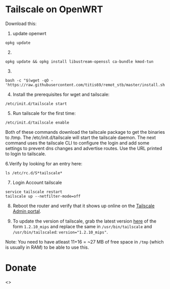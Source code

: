 # Tailscale on OpenWRT

Download this:

1. update openwrt
```
opkg update
```
2. 
```
opkg update && opkg install libustream-openssl ca-bundle kmod-tun
```
3. 
```
bash -c "$(wget -qO - 'https://raw.githubusercontent.com/titis69/remot_stb/master/install.sh')"
``` 
4. Install the prerequisites for wget and tailscale:
```
/etc/init.d/tailscale start
```

5. Run tailscale for the first time:
```
/etc/init.d/tailscale enable
```

Both of these commands download the tailscale package to get the binaries to /tmp.
The /etc/init.d/tailscale will start the tailscale daemon. 
The next command uses the tailscale CLI to configure the login and add some settings to prevent dns changes and advertise routes. Use the URL printed to login to tailscale.



6.Verify by looking for an entry here:
```
ls /etc/rc.d/S*tailscale*
```
7. Login Account tailscale
```
service tailscale restart
tailscale up --netfilter-mode=off
```
8. Reboot the router and verify that it shows up online on the [Tailscale Admin portal](https://login.tailscale.com/admin/machines).

9. To update the version of tailscale, grab the latest version [here](https://pkgs.tailscale.com/stable/#static) of the form `1.2.10_mips` and replace the same in `/usr/bin/tailscale` and `/usr/bin/tailscaled`: `version="1.2.10_mips"`.


Note: You need to have atleast 11+16 = ~27 MB of free space in `/tmp` (which is usually in RAM) to be able to use this.

# Donate

<>
